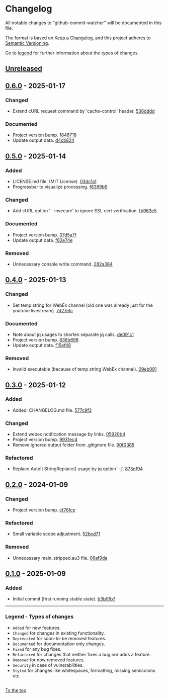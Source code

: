 #####

# Changelog

All notable changes to "github-commit-watcher" will be documented in this file.

The format is based on [Keep a Changelog](https://keepachangelog.com/en/1.0.0/),
and this project adheres to [Semantic Versioning](https://semver.org/spec/v2.0.0.html).

Go to [legend](#legend---types-of-changes) for further information about the types of changes.

## [Unreleased]

## [0.6.0] - 2025-01-17

### Changed

- Extend cURL request command by 'cache-control' header. [538dddd](https://github.com/sven-seyfert/github-commit-watcher/commit/538dddd9e987e0e5149bd69d6e61c80873fe345f)

### Documented

- Project version bump. [1848718](https://github.com/sven-seyfert/github-commit-watcher/commit/18487184040ca91e1103b6fa53019548e4148681)
- Update output data. [d4cb824](https://github.com/sven-seyfert/github-commit-watcher/commit/d4cb82440e207d9b0b91b02ba0961f88b149a117)

## [0.5.0] - 2025-01-14

### Added

- LICENSE.md file. (MIT License). [03dc1a1](https://github.com/sven-seyfert/github-commit-watcher/commit/03dc1a1d0b4544662fba70569c68a0f806b3eccf)
- Progressbar to visualize processing. [f8399b5](https://github.com/sven-seyfert/github-commit-watcher/commit/f8399b58a376260fb7b23aae8dc87105a6b739e5)

### Changed

- Add cURL option '--insecure' to ignore SSL cert verification. [fb963e5](https://github.com/sven-seyfert/github-commit-watcher/commit/fb963e53bae8264a5ce8432e9b0d3d9f9880b9cc)

### Documented

- Project version bump. [37d5a7f](https://github.com/sven-seyfert/github-commit-watcher/commit/37d5a7f426339a14c39ea135e302b55b095040d4)
- Update output data. [f62e74e](https://github.com/sven-seyfert/github-commit-watcher/commit/f62e74ef7be7963ad8688f2e0a53f8eb792addcc)

### Removed

- Unnecessary console write command. [282a384](https://github.com/sven-seyfert/github-commit-watcher/commit/282a384f274699fd2e70619a523167b0a0ff18c1)

## [0.4.0] - 2025-01-13

### Changed

- Set temp string for WebEx channel (old one was already just for the youtube livestream). [7d27efc](https://github.com/sven-seyfert/github-commit-watcher/commit/7d27efc1739ae2e652ee98a4738d7dc94072ab39)

### Documented

- Note about jq usages to shorten separate jq calls. [de091c1](https://github.com/sven-seyfert/github-commit-watcher/commit/de091c1cdad4b0253ca0a7a24aad1580a9befecd)
- Project version bump. [836b698](https://github.com/sven-seyfert/github-commit-watcher/commit/836b69857e3f6501366dc163d93a67ee00d3e2c3)
- Update output data. [f15ef48](https://github.com/sven-seyfert/github-commit-watcher/commit/f15ef483f5e0748253c16a12c0b32d4462013afe)

### Removed

- Invalid executable (because of temp string WebEx channel). [09eb091](https://github.com/sven-seyfert/github-commit-watcher/commit/09eb09103faa04a4f1fd81d399e003cade93c6ce)

## [0.3.0] - 2025-01-12

### Added

- Added: CHANGELOG.md file. [577c9f2](https://github.com/sven-seyfert/github-commit-watcher/commit/577c9f233e665c2b145fb32ff0806cc74d521a31)

### Changed

- Extend webex notification message by links. [05920b4](https://github.com/sven-seyfert/github-commit-watcher/commit/05920b400ca559be5d68c0820618a89d7ac9e0a6)
- Project version bump. [9931ec4](https://github.com/sven-seyfert/github-commit-watcher/commit/9931ec451cecced41ecf1b7d1c99241e2aa91749)
- Remove ignored output folder from .gitignore file. [90f0385](https://github.com/sven-seyfert/github-commit-watcher/commit/90f03854de746e865f558d798df209d393589a54)

### Refactored

- Replace AutoIt StringReplace() usage by jq option '-j'. [873df94](https://github.com/sven-seyfert/github-commit-watcher/commit/873df945ef45d4b54d1b29a617cdce1ae5e98f34)

## [0.2.0] - 2024-01-09

### Changed

- Project version bump. [cf76fce](https://github.com/sven-seyfert/github-commit-watcher/commit/cf76fcee5120da2f1ca0441d9e5bb4df080fde61)

### Refactored

- Small variable scope adjustment. [52bcd71](https://github.com/sven-seyfert/github-commit-watcher/commit/52bcd711290f148916a987b4b5d155c61fc1007a)

### Removed

- Unnecessary main_stripped.au3 file. [06af9da](https://github.com/sven-seyfert/github-commit-watcher/commit/06af9da88fbf1146434f2e086d0f87c06a9a92fd)

## [0.1.0] - 2025-01-09

### Added

- Initial commit (first running stable state). [b3b0fb7](https://github.com/sven-seyfert/github-commit-watcher/commit/b3b0fb758b1ca15bf43ed9514ed4e6016c29c213)

[Unreleased]: https://github.com/sven-seyfert/github-commit-watcher/compare/v0.6.0...HEAD
[0.6.0]: https://github.com/sven-seyfert/github-commit-watcher/compare/v0.5.0...v0.6.0
[0.5.0]: https://github.com/sven-seyfert/github-commit-watcher/compare/v0.4.0...v0.5.0
[0.4.0]: https://github.com/sven-seyfert/github-commit-watcher/compare/v0.3.0...v0.4.0
[0.3.0]: https://github.com/sven-seyfert/github-commit-watcher/compare/v0.2.0...v0.3.0
[0.2.0]: https://github.com/sven-seyfert/github-commit-watcher/compare/v0.1.0...v0.2.0
[0.1.0]: https://github.com/sven-seyfert/github-commit-watcher/releases/tag/v0.1.0

---

### Legend - Types of changes

- `Added` for new features.
- `Changed` for changes in existing functionality.
- `Deprecated` for soon-to-be removed features.
- `Documented` for documentation only changes.
- `Fixed` for any bug fixes.
- `Refactored` for changes that neither fixes a bug nor adds a feature.
- `Removed` for now removed features.
- `Security` in case of vulnerabilities.
- `Styled` for changes like whitespaces, formatting, missing semicolons etc.

##

[To the top](#)